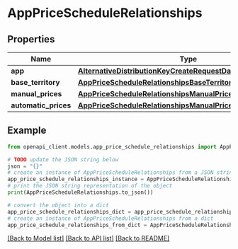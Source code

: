 # AppPriceScheduleRelationships


## Properties

Name | Type | Description | Notes
------------ | ------------- | ------------- | -------------
**app** | [**AlternativeDistributionKeyCreateRequestDataRelationshipsApp**](AlternativeDistributionKeyCreateRequestDataRelationshipsApp.md) |  | [optional] 
**base_territory** | [**AppPriceScheduleRelationshipsBaseTerritory**](AppPriceScheduleRelationshipsBaseTerritory.md) |  | [optional] 
**manual_prices** | [**AppPriceScheduleRelationshipsManualPrices**](AppPriceScheduleRelationshipsManualPrices.md) |  | [optional] 
**automatic_prices** | [**AppPriceScheduleRelationshipsManualPrices**](AppPriceScheduleRelationshipsManualPrices.md) |  | [optional] 

## Example

```python
from openapi_client.models.app_price_schedule_relationships import AppPriceScheduleRelationships

# TODO update the JSON string below
json = "{}"
# create an instance of AppPriceScheduleRelationships from a JSON string
app_price_schedule_relationships_instance = AppPriceScheduleRelationships.from_json(json)
# print the JSON string representation of the object
print(AppPriceScheduleRelationships.to_json())

# convert the object into a dict
app_price_schedule_relationships_dict = app_price_schedule_relationships_instance.to_dict()
# create an instance of AppPriceScheduleRelationships from a dict
app_price_schedule_relationships_from_dict = AppPriceScheduleRelationships.from_dict(app_price_schedule_relationships_dict)
```
[[Back to Model list]](../README.md#documentation-for-models) [[Back to API list]](../README.md#documentation-for-api-endpoints) [[Back to README]](../README.md)


